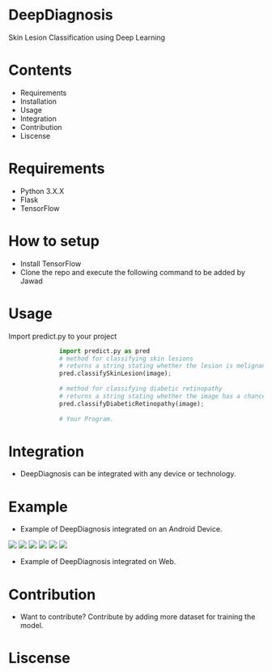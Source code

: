# DeepDiagnosis
Skin Lesion Classification using Deep Learning

# Contents
* Requirements
* Installation
* Usage
* Integration
* Contribution
* Liscense

# Requirements
* Python 3.X.X
* Flask
* TensorFlow

# How to setup
* Install TensorFlow
* Clone the repo and execute the following command
to be added by Jawad

# Usage
Import predict.py to your project
``` python
              import predict.py as pred
              # method for classifying skin lesions
              # returns a string stating whether the lesion is melignant(Cancerous) or benign(non-cancerous) with a percent confidence
              pred.classifySkinLesion(image);
              
              # method for classifying diabetic retinopathy
              # returns a string stating whether the image has a chance of diabetic ratinopathy (Normal, Moderate, Severe) with a percent confidence.
              pred.classifyDiabeticRetinopathy(image);
              
              # Your Program.
```

# Integration
* DeepDiagnosis can be integrated with any device or technology.

# Example
* Example of DeepDiagnosis integrated on an Android Device.
<img src="https://github.com/DanishShah/DeepDiagnosis/blob/master/Resources/Screenshot_20170327-170331[1].png"/>
<img src="https://github.com/DanishShah/DeepDiagnosis/blob/master/Resources/Screenshot_20170327-170326[1].png"/>
<img src="https://github.com/DanishShah/DeepDiagnosis/blob/master/Resources/Screenshot_20170327-170321[1].png"/>
<img src="https://github.com/DanishShah/DeepDiagnosis/blob/master/Resources/Screenshot_20170327-170306[1].png"/>
<img src="https://github.com/DanishShah/DeepDiagnosis/blob/master/Resources/Screenshot_20170327-170313[1].png"/>
<img src="https://github.com/DanishShah/DeepDiagnosis/blob/master/Resources/Screenshot_20170327-170618[1].png"/>

* Example of DeepDiagnosis integrated on Web.

# Contribution
* Want to contribute?
Contribute by adding more dataset for training the model.

# Liscense
